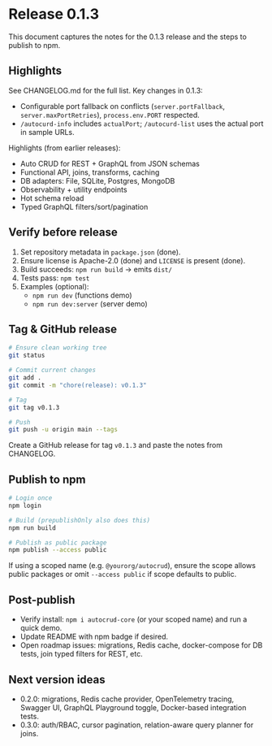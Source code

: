 # Release 0.1.3

This document captures the notes for the 0.1.3 release and the steps to publish to npm.

## Highlights

See CHANGELOG.md for the full list. Key changes in 0.1.3:
- Configurable port fallback on conflicts (`server.portFallback`, `server.maxPortRetries`), `process.env.PORT` respected.
- `/autocurd-info` includes `actualPort`; `/autocurd-list` uses the actual port in sample URLs.

Highlights (from earlier releases):
- Auto CRUD for REST + GraphQL from JSON schemas
- Functional API, joins, transforms, caching
- DB adapters: File, SQLite, Postgres, MongoDB
- Observability + utility endpoints
- Hot schema reload
- Typed GraphQL filters/sort/pagination

## Verify before release

1. Set repository metadata in `package.json` (done).
2. Ensure license is Apache-2.0 (done) and `LICENSE` is present (done).
3. Build succeeds: `npm run build` → emits `dist/`
4. Tests pass: `npm test`
5. Examples (optional):
   - `npm run dev` (functions demo)
   - `npm run dev:server` (server demo)

## Tag & GitHub release

```bash
# Ensure clean working tree
git status

# Commit current changes
git add .
git commit -m "chore(release): v0.1.3"

# Tag
git tag v0.1.3

# Push
git push -u origin main --tags
```

Create a GitHub release for tag `v0.1.3` and paste the notes from CHANGELOG.

## Publish to npm

```bash
# Login once
npm login

# Build (prepublishOnly also does this)
npm run build

# Publish as public package
npm publish --access public
```

If using a scoped name (e.g. `@yourorg/autocrud`), ensure the scope allows public packages or omit `--access public` if scope defaults to public.

## Post-publish

- Verify install: `npm i autocrud-core` (or your scoped name) and run a quick demo.
- Update README with npm badge if desired.
- Open roadmap issues: migrations, Redis cache, docker-compose for DB tests, join typed filters for REST, etc.

## Next version ideas

- 0.2.0: migrations, Redis cache provider, OpenTelemetry tracing, Swagger UI, GraphQL Playground toggle, Docker-based integration tests.
- 0.3.0: auth/RBAC, cursor pagination, relation-aware query planner for joins.
